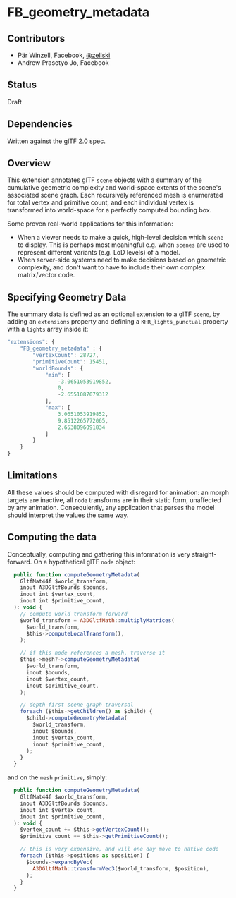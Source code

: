 # FB\_geometry\_metadata

## Contributors

* Pär Winzell, Facebook, [@zellski](https://twitter.com/zellski)
* Andrew Prasetyo Jo, Facebook

## Status

Draft

## Dependencies

Written against the glTF 2.0 spec.

## Overview

This extension annotates glTF `scene` objects with a summary of the cumulative geometric complexity and world-space extents of the scene's associated scene graph. Each recursively referenced mesh is enumerated for total vertex and primitive count, and each individual vertex is transformed into world-space for a perfectly computed bounding box.

Some proven real-world applications for this information:
- When a viewer needs to make a quick, high-level decision which `scene` to display. This is perhaps most meaningful e.g. when `scenes` are used to represent different variants (e.g. LoD levels) of a model.
- When server-side systems need to make decisions based on geometric complexity, and don't want to have to include their own complex matrix/vector code.

## Specifying Geometry Data

The summary data is defined as an optional extension to a glTF `scene`, by adding an `extensions` property and defining a `KHR_lights_punctual` property with a `lights` array inside it:

```javascript
"extensions": {
    "FB_geometry_metadata" : {
        "vertexCount": 28727,
        "primitiveCount": 15451,
        "worldBounds": {
            "min": [
                -3.0651053919852,
                0,
                -2.6551087079312
            ],
            "max": [
                3.0651053919852,
                9.8512265772065,
                2.6538096091834
            ]
        }
    }
}
```

## Limitations
All these values should be computed with disregard for animation: an morph targets are inactive, all `node` transforms are in their static form, unaffected by any animation. Consequiently, any application that parses the model should interpret the values the same way.

## Computing the data

Conceptually, computing and gathering this information is very straight-forward. On a hypothetical glTF `node` object:

```javascript
  public function computeGeometryMetadata(
    GltfMat44f $world_transform,
    inout A3DGltfBounds $bounds,
    inout int $vertex_count,
    inout int $primitive_count,
  ): void {
    // compute world transform forward
    $world_transform = A3DGltfMath::multiplyMatrices(
      $world_transform,
      $this->computeLocalTransform(),
    );

    // if this node references a mesh, traverse it
    $this->mesh?->computeGeometryMetadata(
      $world_transform,
      inout $bounds,
      inout $vertex_count,
      inout $primitive_count,
    );

    // depth-first scene graph traversal
    foreach ($this->getChildren() as $child) {
      $child->computeGeometryMetadata(
        $world_transform,
        inout $bounds,
        inout $vertex_count,
        inout $primitive_count,
      );
    }
  }
```

and on the `mesh` `primitive`, simply:

```javascript
  public function computeGeometryMetadata(
    GltfMat44f $world_transform,
    inout A3DGltfBounds $bounds,
    inout int $vertex_count,
    inout int $primitive_count,
  ): void {
    $vertex_count += $this->getVertexCount();
    $primitive_count += $this->getPrimitiveCount();

    // this is very expensive, and will one day move to native code
    foreach ($this->positions as $position) {
      $bounds->expandByVec(
        A3DGltfMath::transformVec3($world_transform, $position),
      );
    }
  }
```
